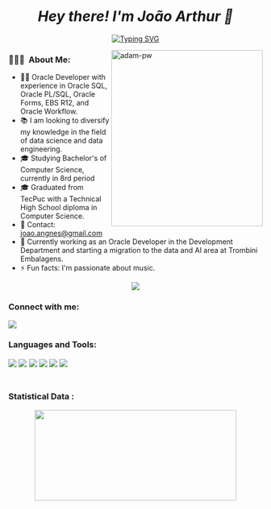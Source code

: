 ##  <h1 align = "center" fontface = "verdana"> <b> <i> Hey there! I'm João Arthur 👋 </b> </i> </h1> 

<p align="center">
  <a href="https://git.io/typing-svg"><img src="https://readme-typing-svg.demolab.com?font=Fira+Code&size=30&pause=1000&center=true&vCenter=true&random=false&width=435&lines=Oracle+Developer;20+years%2C+Curitiba-PR" alt="Typing SVG" /></a>
</p>


<p><img width="300" height=350"  align="right" src="https://media.giphy.com/media/Tz30dcgKE3GCTYpxol/giphy.gif" alt="adam-pw" /></p>


<h3>👨🏻‍💻 &nbsp;About Me:</h3>

- 👨‍💻 Oracle Developer with experience in Oracle SQL, Oracle PL/SQL, Oracle Forms, EBS R12, and Oracle Workflow.
- 📚 I am looking to diversify my knowledge in the field of data science and data engineering.
- 🎓 Studying Bachelor's of Computer Science, currently in 8rd period
- 🎓 Graduated from TecPuc with a Technical High School diploma in Computer Science.
- 📧 Contact: joao.angnes@gmail.com
- 💼 Currently working as an Oracle Developer in the Development Department and starting a migration to the data and AI area at Trombini Embalagens.
- ⚡ Fun facts: I'm passionate about music.

<p  align="center">
<img src="https://user-images.githubusercontent.com/73097560/115834477-dbab4500-a447-11eb-908a-139a6edaec5c.gif">             
<br>
   
<h3 align="left">Connect with me:</h3>
<p align="left">
   <a href="https://www.linkedin.com/in/joaoangnes/" target="_blank">
  <img src="https://img.shields.io/badge/LinkedIn-0077B5?style=for-the-badge&logo=linkedin&logoColor=white" />
  </a>
</p>


<h3 align="left">Languages and Tools:</h3>
<p align="left" style="font-size: 18px; font-weight: bold;">
  <img src="https://img.shields.io/badge/Oracle-F80000?style=for-the-badge&logo=oracle&logoColor=black" />
  <img src="https://img.shields.io/badge/SQLite-07405E?style=for-the-badge&logo=sqlite&logoColor=white"/>
  <img src="https://img.shields.io/badge/Python-FFD43B?style=for-the-badge&logo=python&logoColor=blue" />
  <img src="https://img.shields.io/badge/OpenCV-27338e?style=for-the-badge&logo=OpenCV&logoColor=white" />
  <img src="https://img.shields.io/badge/TypeScript-007ACC?style=for-the-badge&logo=typescript&logoColor=white" />
  <img src="https://img.shields.io/badge/PLSQL-F80000?style=for-the-badge&logo=oracle&logoColor=black" />
  <br><br>
</p>

<h3>Statistical Data :</h3>
<p align="center">
<a href="https://github.com/AVS1508">
 <img height="180em"  width=400 src='https://github-readme-stats.vercel.app/api?username=joaoangnes&theme=gruvbox&show_icons=true&hide_border=true&count_private=true' />
<!--  <img height="180em"  width=400 src='https://github-readme-stats.vercel.app/api/top-langs/?username=joaoangnes&theme=gruvbox&show_icons=true&hide_border=true&layout=compact' /> -->
</a>
</p>


<br>

<!--
**joaoangnes/joaoangnes** is a ✨ _special_ ✨ repository because its `README.md` (this file) appears on your GitHub profile.

Here are some ideas to get you started:


-->
